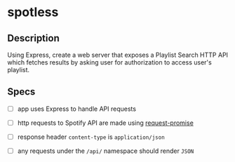 # spotless

## Description

Using Express, create a web server that exposes a Playlist Search HTTP API which
fetches results by asking user for authorization to access user's playlist. 


## Specs

- [ ] app uses Express to handle API requests
- [ ] http requests to Spotify API are made using [request-promise](https://github.com/request/request-promise)
- [ ] response header `content-type` is `application/json`
- [ ] any requests under the `/api/` namespace should render `JSON`


